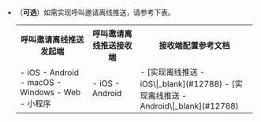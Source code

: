 - （**可选**）如需实现呼叫邀请离线推送，请参考下表。
    <table>
  <colgroup>
    <col>
    <col>
    <col>
  </colgroup>
<tbody><tr>
<th>呼叫邀请离线推送发起端</th>
<th>呼叫邀请离线推送接收端</th>
<th>接收端配置参考文档</th>
</tr>
<tr>
<td>- iOS
- Android
- macOS
- Windows
- Web
- 小程序</td>
<td>- iOS
- Android</td>
<td>- [实现离线推送 - iOS\|_blank](#12788)
- [实现离线推送 - Android\|_blank](#12788)</td>
</tr>
    </tbody></table>
